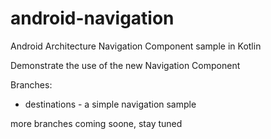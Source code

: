 # android-navigation
Android Architecture Navigation Component sample in Kotlin

Demonstrate the use of the new Navigation Component

Branches:

- destinations - a simple navigation sample

more branches coming soone, stay tuned
